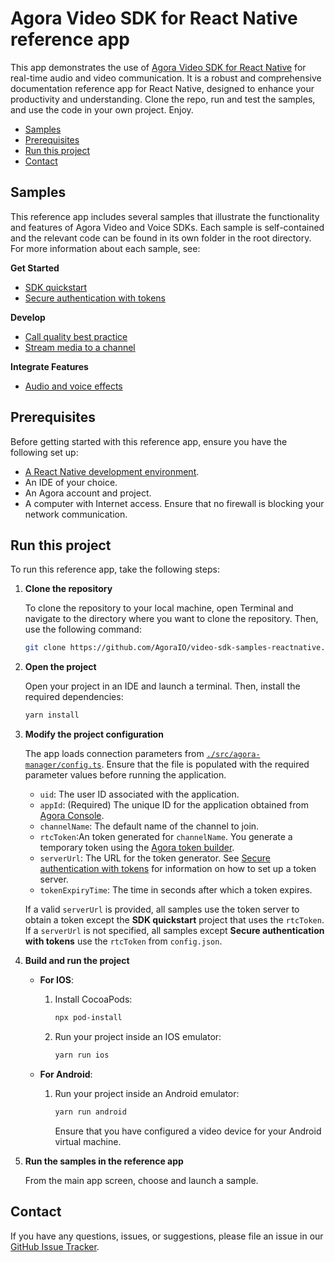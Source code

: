 # Agora Video SDK for React Native reference app

This app demonstrates the use of [Agora Video SDK for React Native](https://docs.agora.io/en/video-calling/get-started/get-started-sdk) for real-time audio and video communication. It is a robust and comprehensive documentation reference app for React Native, designed to enhance your productivity and understanding. Clone the repo, run and test the samples, and use the code in your own project. Enjoy.

- [Samples](#samples)
- [Prerequisites](#prerequisites)
- [Run this project](#run-this-project)
- [Contact](#contact)

## Samples

This reference app includes several samples that illustrate the functionality and features of Agora Video and Voice SDKs. Each sample is self-contained and the relevant code can be found in its own folder in the root directory. For more information about each sample, see:

**Get Started**
- [SDK quickstart](./src/get-started-sdk)
- [Secure authentication with tokens](./src/authentication-workflow)

**Develop**
- [Call quality best practice](./src/ensure-call-quality)
- [Stream media to a channel](./src/play-media)
  
**Integrate Features**
- [Audio and voice effects](./src/audio-and-voice-effects)
  

## Prerequisites

Before getting started with this reference app, ensure you have the following set up:

- [A React Native development environment](https://reactnative.dev/docs/environment-setup).
- An IDE of your choice.
- An Agora account and project.
- A computer with Internet access. Ensure that no firewall is blocking your network communication.

## Run this project

To run this reference app, take the following steps:

1. **Clone the repository**

    To clone the repository to your local machine, open Terminal and navigate to the directory where you want to clone the repository. Then, use the following command:

    ```bash
    git clone https://github.com/AgoraIO/video-sdk-samples-reactnative.git
    ```

1. **Open the project**

   Open your project in an IDE and launch a terminal. Then, install the required dependencies:

   ```bash
   yarn install
   ```   

1. **Modify the project configuration**

   The app loads connection parameters from [`./src/agora-manager/config.ts`](./src/agora-manager/config.ts). Ensure that the file is populated with the required parameter values before running the application.

    - `uid`: The user ID associated with the application.
    - `appId`: (Required) The unique ID for the application obtained from [Agora Console](https://console.agora.io). 
    - `channelName`: The default name of the channel to join.
    - `rtcToken`:An token generated for `channelName`. You generate a temporary token using the [Agora token builder](https://agora-token-generator-demo.vercel.app/).
    - `serverUrl`: The URL for the token generator. See [Secure authentication with tokens](authentication-workflow) for information on how to set up a token server.
    - `tokenExpiryTime`: The time in seconds after which a token expires.

    If a valid `serverUrl` is provided, all samples use the token server to obtain a token except the **SDK quickstart** project that uses the `rtcToken`. If a `serverUrl` is not specified, all samples except **Secure authentication with tokens** use the `rtcToken` from `config.json`.

1. **Build and run the project**

   - **For IOS**:
      
      1. Install CocoaPods:

         ```bash
         npx pod-install
         ```
      
      2. Run your project inside an IOS emulator:
       
         ```bash
         yarn run ios
         ```
   - **For Android**:
      
      1. Run your project inside an Android emulator:
         
         ```bash
         yarn run android
         ```
         Ensure that you have configured a video device for your Android virtual machine.

1. **Run the samples in the reference app**

    From the main app screen, choose and launch a sample.

## Contact

If you have any questions, issues, or suggestions, please file an issue in our [GitHub Issue Tracker](https://github.com/AgoraIO/video-sdk-samples-reactnative/issues).
